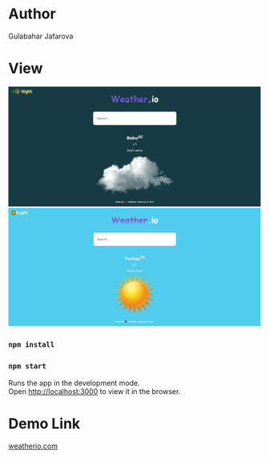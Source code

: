 # Author

Gulabahar Jafarova

# View

<img src="https://github.com/jafarovagulbahar/weather-app/blob/master/src/img/baku.jpg" alt=" Baku Weather" />
<img src="https://github.com/jafarovagulbahar/weather-app/blob/master/src/img/turkey.jpg" alt=" Turkey Weather" />

### `npm install`

### `npm start`

Runs the app in the development mode.\
Open [http://localhost:3000](http://localhost:3000) to view it in the browser.

# Demo Link

<a href="wwweather.netlify.app">weatherio.com</a>
